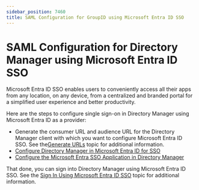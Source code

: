 ```yaml
---
sidebar_position: 7460
title: SAML Configuration for GroupID using Microsoft Entra ID SSO
---
```


# SAML Configuration for Directory Manager using Microsoft Entra ID SSO

Microsoft Entra ID SSO enables users to conveniently access all their apps from any location, on any device, from a centralized and branded portal for a simplified user experience and better productivity.

Here are the steps to configure single sign-on in Directory Manager using Microsoft Entra ID as a provider:

* Generate the consumer URL and audience URL for the Directory Manager client with which you want to configure Microsoft Entra ID SSO. See the[Generate URLs](GenerateURLs "Generate URLs") topic for additional information.
* [Configure Directory Manager in Microsoft Entra ID for SSO](ConfigureInEntra "Configure Directory Manager in Microsoft Entra ID for SSO")
* [Configure the Microsoft Entra SSO Application in Directory Manager](ConfigureProviderInGroupID "Configure the Microsoft Entra SSO Application in Directory Manager")

That done, you can sign into Directory Manager using Microsoft Entra ID SSO. See the [Sign In Using Microsoft Entra ID SSO](SignIn "Sign In Using Microsoft Entra ID SSO") topic for additional information.